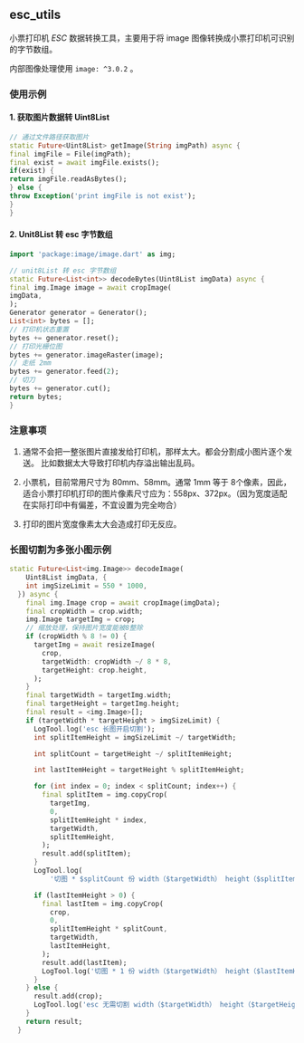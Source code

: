 ## esc_utils

小票打印机 *ESC* 数据转换工具，主要用于将 image 图像转换成小票打印机可识别的字节数组。

内部图像处理使用 `image: ^3.0.2` 。

### 使用示例

#### 1. 获取图片数据转 Uint8List
```dart
// 通过文件路径获取图片
static Future<Uint8List> getImage(String imgPath) async {
final imgFile = File(imgPath);
final exist = await imgFile.exists();
if(exist) {
return imgFile.readAsBytes();
} else {
throw Exception('print imgFile is not exist');
}
}
```
#### 2. Unit8List 转 esc 字节数组
```dart
import 'package:image/image.dart' as img;

// unit8List 转 esc 字节数组
static Future<List<int>> decodeBytes(Uint8List imgData) async {
final img.Image image = await cropImage(
imgData,
);
Generator generator = Generator();
List<int> bytes = [];
// 打印机状态重置
bytes += generator.reset();
// 打印光栅位图
bytes += generator.imageRaster(image);
// 走纸 2mm
bytes += generator.feed(2);
// 切刀
bytes += generator.cut();
return bytes;
}
```

### 注意事项

1. 通常不会把一整张图片直接发给打印机，那样太大。都会分割成小图片逐个发送。
   比如数据太大导致打印机内存溢出输出乱码。

2. 小票机，目前常用尺寸为 80mm、58mm。通常 1mm 等于 8个像素，因此，适合小票打印机打印的图片像素尺寸应为：558px、372px。（因为宽度适配在实际打印中有偏差，不宜设置为完全吻合）

3. 打印的图片宽度像素太大会造成打印无反应。

### 长图切割为多张小图示例
```dart
static Future<List<img.Image>> decodeImage(
    Uint8List imgData, {
    int imgSizeLimit = 550 * 1000,
  }) async {
    final img.Image crop = await cropImage(imgData);
    final cropWidth = crop.width;
    img.Image targetImg = crop;
    // 缩放处理，保持图片宽度能被8整除
    if (cropWidth % 8 != 0) {
      targetImg = await resizeImage(
        crop,
        targetWidth: cropWidth ~/ 8 * 8,
        targetHeight: crop.height,
      );
    }
    final targetWidth = targetImg.width;
    final targetHeight = targetImg.height;
    final result = <img.Image>[];
    if (targetWidth * targetHeight > imgSizeLimit) {
      LogTool.log('esc 长图开启切割');
      int splitItemHeight = imgSizeLimit ~/ targetWidth;

      int splitCount = targetHeight ~/ splitItemHeight;

      int lastItemHeight = targetHeight % splitItemHeight;

      for (int index = 0; index < splitCount; index++) {
        final splitItem = img.copyCrop(
          targetImg,
          0,
          splitItemHeight * index,
          targetWidth,
          splitItemHeight,
        );
        result.add(splitItem);
      }
      LogTool.log(
          '切图 * $splitCount 份 width（$targetWidth） height（$splitItemHeight）');

      if (lastItemHeight > 0) {
        final lastItem = img.copyCrop(
          crop,
          0,
          splitItemHeight * splitCount,
          targetWidth,
          lastItemHeight,
        );
        result.add(lastItem);
        LogTool.log('切图 * 1 份 width（$targetWidth） height（$lastItemHeight）');
      }
    } else {
      result.add(crop);
      LogTool.log('esc 无需切割 width（$targetWidth） height（$targetHeight）');
    }
    return result;
  }
```